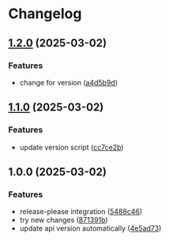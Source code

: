 # Changelog

## [1.2.0](https://github.com/Shadowcyng/goSocial/compare/v1.1.0...v1.2.0) (2025-03-02)


### Features

* change for version ([a4d5b9d](https://github.com/Shadowcyng/goSocial/commit/a4d5b9ddab1c6b93b191402e1259c3f7aba2717a))

## [1.1.0](https://github.com/Shadowcyng/goSocial/compare/v1.0.0...v1.1.0) (2025-03-02)


### Features

* update version script ([cc7ce2b](https://github.com/Shadowcyng/goSocial/commit/cc7ce2ba2ffe912b3983e7e46d54488b2c8892c2))

## 1.0.0 (2025-03-02)


### Features

* release-please integration ([5488c46](https://github.com/Shadowcyng/goSocial/commit/5488c46e5db117f3050edb4ceecd5f61bf8026ca))
* try new changes ([871391b](https://github.com/Shadowcyng/goSocial/commit/871391b4469d57fb6898804a958d3bd4c6944690))
* update api version automatically ([4e5ad73](https://github.com/Shadowcyng/goSocial/commit/4e5ad731dac1cda869af26fdcee2a64632d78ddc))
